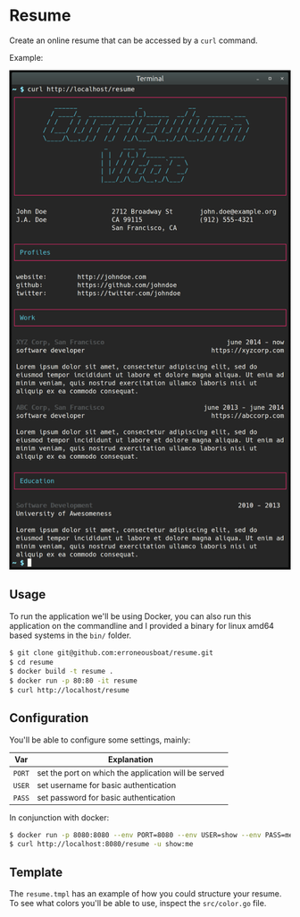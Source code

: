 Resume
======

Create an online resume that can be accessed by a `curl` command.

Example:

![Screenshot](/screenshot.png?raw=true)


Usage
-----

To run the application we'll be using Docker, you can also run this application
on the commandline and I provided a binary for linux amd64 based systems in the
`bin/` folder.

```bash
$ git clone git@github.com:erroneousboat/resume.git
$ cd resume
$ docker build -t resume .
$ docker run -p 80:80 -it resume
$ curl http://localhost/resume
```

Configuration
-------------

You'll be able to configure some settings, mainly:

| Var    | Explanation                                          |
|--------|------------------------------------------------------|
| `PORT` | set the port on which the application will be served |
| `USER` | set username for basic authentication                |
| `PASS` | set password for basic authentication                |

In conjunction with docker:

```bash
$ docker run -p 8080:8080 --env PORT=8080 --env USER=show --env PASS=me -it resume
$ curl http://localhost:8080/resume -u show:me
```

Template
--------

The `resume.tmpl` has an example of how you could structure your resume. To
see what colors you'll be able to use, inspect the `src/color.go` file.
